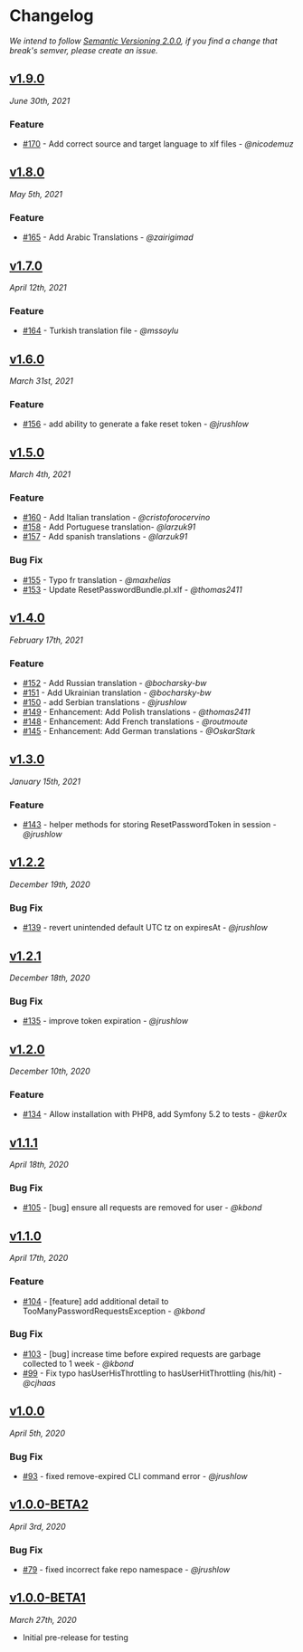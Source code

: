 # Changelog

*We intend to follow [Semantic Versioning 2.0.0](https://semver.org/), if you 
find a change that break's semver, please create an issue.*

## [v1.9.0](https://github.com/SymfonyCasts/reset-password-bundle/releases/tag/v1.9.0)

*June 30th, 2021*

### Feature

- [#170](https://github.com/SymfonyCasts/reset-password-bundle/pull/170) - Add correct source and target language to xlf files - *@nicodemuz*

## [v1.8.0](https://github.com/SymfonyCasts/reset-password-bundle/releases/tag/v1.8.0)

*May 5th, 2021*

### Feature

- [#165](https://github.com/SymfonyCasts/reset-password-bundle/pull/165) - Add Arabic Translations - *@zairigimad*

## [v1.7.0](https://github.com/SymfonyCasts/reset-password-bundle/releases/tag/v1.7.0)

*April 12th, 2021*

### Feature

- [#164](https://github.com/SymfonyCasts/reset-password-bundle/pull/164) - Turkish translation file - *@mssoylu*

## [v1.6.0](https://github.com/SymfonyCasts/reset-password-bundle/releases/tag/v1.6.0)

*March 31st, 2021*

### Feature

- [#156](https://github.com/SymfonyCasts/reset-password-bundle/pull/156) - add ability to generate a fake reset token - *@jrushlow*

## [v1.5.0](https://github.com/SymfonyCasts/reset-password-bundle/releases/tag/v1.5.0)

*March 4th, 2021*

### Feature

- [#160](https://github.com/SymfonyCasts/reset-password-bundle/pull/160) - Add Italian translation - *@cristoforocervino*
- [#158](https://github.com/SymfonyCasts/reset-password-bundle/pull/158) - Add Portuguese translation- *@larzuk91*
- [#157](https://github.com/SymfonyCasts/reset-password-bundle/pull/157) - Add spanish translations - *@larzuk91*

### Bug Fix

- [#155](https://github.com/SymfonyCasts/reset-password-bundle/pull/155) - Typo fr translation - *@maxhelias*
- [#153](https://github.com/SymfonyCasts/reset-password-bundle/pull/153) - Update ResetPasswordBundle.pl.xlf - *@thomas2411*

## [v1.4.0](https://github.com/SymfonyCasts/reset-password-bundle/releases/tag/v1.4.0)

*February 17th, 2021*

### Feature

- [#152](https://github.com/SymfonyCasts/reset-password-bundle/pull/152) - Add Russian translation - *@bocharsky-bw*
- [#151](https://github.com/SymfonyCasts/reset-password-bundle/pull/151) - Add Ukrainian translation - *@bocharsky-bw*
- [#150](https://github.com/SymfonyCasts/reset-password-bundle/pull/150) - add Serbian translations - *@jrushlow*
- [#149](https://github.com/SymfonyCasts/reset-password-bundle/pull/149) - Enhancement: Add Polish translations - *@thomas2411*
- [#148](https://github.com/SymfonyCasts/reset-password-bundle/pull/148) - Enhancement: Add French translations - *@routmoute*
- [#145](https://github.com/SymfonyCasts/reset-password-bundle/pull/145) - Enhancement: Add German translations - *@OskarStark*

## [v1.3.0](https://github.com/SymfonyCasts/reset-password-bundle/releases/tag/v1.3.0)

*January 15th, 2021*

### Feature

- [#143](https://github.com/SymfonyCasts/reset-password-bundle/pull/143) - helper methods for storing ResetPasswordToken in session - *@jrushlow*

## [v1.2.2](https://github.com/SymfonyCasts/reset-password-bundle/releases/tag/v1.2.2)

*December 19th, 2020*

### Bug Fix

- [#139](https://github.com/SymfonyCasts/reset-password-bundle/pull/139) - revert unintended default UTC tz on expiresAt - *@jrushlow*

## [v1.2.1](https://github.com/SymfonyCasts/reset-password-bundle/releases/tag/v1.2.1)

*December 18th, 2020*

### Bug Fix

- [#135](https://github.com/SymfonyCasts/reset-password-bundle/pull/135) - improve token expiration - *@jrushlow*

## [v1.2.0](https://github.com/SymfonyCasts/reset-password-bundle/releases/tag/v1.2.0)

*December 10th, 2020*

### Feature

- [#134](https://github.com/SymfonyCasts/reset-password-bundle/pull/134) - Allow installation with PHP8, add Symfony 5.2 to tests - *@ker0x*

## [v1.1.1](https://github.com/SymfonyCasts/reset-password-bundle/releases/tag/v1.1.1)

*April 18th, 2020*

### Bug Fix

- [#105](https://github.com/SymfonyCasts/reset-password-bundle/pull/105) - [bug] ensure all requests are removed for user - *@kbond*

## [v1.1.0](https://github.com/SymfonyCasts/reset-password-bundle/releases/tag/v1.1.0)

*April 17th, 2020*

### Feature

- [#104](https://github.com/SymfonyCasts/reset-password-bundle/pull/104) - [feature] add additional detail to TooManyPasswordRequestsException - *@kbond*

### Bug Fix

- [#103](https://github.com/SymfonyCasts/reset-password-bundle/pull/103) - [bug] increase time before expired requests are garbage collected to 1 week - *@kbond*
- [#99](https://github.com/SymfonyCasts/reset-password-bundle/pull/99) - Fix typo hasUserHisThrottling to hasUserHitThrottling (his/hit) - *@cjhaas*

## [v1.0.0](https://github.com/SymfonyCasts/reset-password-bundle/releases/tag/v1.0.0)

*April 5th, 2020*

### Bug Fix

- [#93](https://github.com/SymfonyCasts/reset-password-bundle/pull/93) - fixed remove-expired CLI command error - *@jrushlow*

## [v1.0.0-BETA2](https://github.com/SymfonyCasts/reset-password-bundle/releases/tag/v1.0.0-BETA2)

*April 3rd, 2020*

### Bug Fix

- [#79](https://github.com/SymfonyCasts/reset-password-bundle/pull/79) - fixed incorrect fake repo namespace - *@jrushlow*

## [v1.0.0-BETA1](https://github.com/SymfonyCasts/reset-password-bundle/releases/tag/v1.0.0-BETA1)

*March 27th, 2020*

- Initial pre-release for testing
